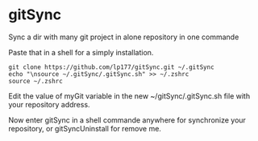 gitSync
=======

Sync a dir with many git project in alone repository in one commande

Paste that in a shell for a simply installation.

```
git clone https://github.com/lp177/gitSync.git ~/.gitSync
echo "\nsource ~/.gitSync/.gitSync.sh" >> ~/.zshrc
source ~/.zshrc

```

Edit the value of myGit variable in the new ~/gitSync/.gitSync.sh file with your repository address.

Now enter gitSync in a shell commande anywhere for synchronize your repository, or gitSyncUninstall for remove me.

